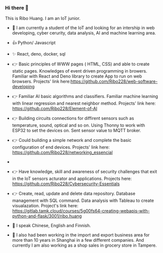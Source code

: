 ### Hi there 👋
This is Ribo Huang. I am an IoT junior.

- 🌱 I am currently a student of the IoT and looking for an intership in web developing, cyber cerurity, data analysis, AI and machine learning area. 
- 👍 Python/ Javascript
- ✨ React, deno, docker, sql

- 👉 Basic principles of WWW pages ( HTML, CSS) and able to create static pages. 
Knowledges of event driven programming in browers.
Familiar with React and Deno library to create App to run on web browsers.  Projects' link here:https://github.com/Ribo228/web-software-developing

- 👉 Familiar AI basic algorithms and classifiers.
Familiar machine learning with linear regression  and nearest neighbor method. Projects' link here: https://github.com/Ribo228/Element-of-AI

- 👉 Building circuits connections for diffirent sensors such as temperature, sound, optical and so on. 
Using Thonny to work with ESP32 to set the devices on.
Sent sensor value to MQTT broker.

- 👉 Could building a simple network and complete the basic configuration of end devices. Projects' link here: https://github.com/Ribo228/networking_essencial
- 
- 👉 Have knowledge, skill and awareness of security challenges that exit in the IoT sensors acturator and applications. Projects here: https://github.com/Ribo228/Cybersecurity-Essentials

- 👉 Create, read, update and delete data repository.
Database management with SQL command.
Data analysis with Tableau to create visualazation. Project's link here: https://gitlab.tamk.cloud/courses/5g00fs64-creating-webapis-with-python-and-flask/3001/ribo.huang

- 👏 I speak Chinese, English and Finnish. 
- 🔭 I also had been working in the import and export business area for more than 10 years in Shanghai in a few different companies. And currently I am also working as a shop sales in grocery store in Tampere.

<!--
**Ribo228/Ribo228** is a ✨ _special_ ✨ repository because its `README.md` (this file) appears on your GitHub profile.

Here are some ideas to get you started:

- 🌱 I am currently a student of the IoT and looking for an intership web developing, cyber cerurity, data analysis, AI and machine learning area. 
- ✨ Python/ Javascript
- ✨ React, deno, docker 
- 👉 Basic principles of WWW pages ( HTML, CSS) and able to create static pages. 
Knowledges of event driven programming in browers.
Familiar with React and Deno library to create App to run on web browsers.

- 🤔 I’m looking for help with ...
- 💬 Ask me about ...
- 📫 How to reach me: ...
- 😄 Pronouns: ...
- ⚡ Fun fact: ...
- 👏 I speak Chinese, English and Finnish. 
- 🔭 I also had been working in the import and export business area for more than 10 years in Shanghai in a few different companies. And currently I am also working as a shop sales in grocery store in Tampere. 

- 
-->
